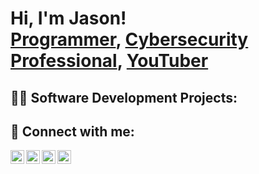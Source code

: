 <h1>Hi, I'm Jason! <br/><a href="https://github.com/JasonZuniga/JasonZuniga/tree/main">Programmer</a>, <a href="https://www.linkedin.com/in/jason-zuniga/">Cybersecurity Professional</a>, <a href="">YouTuber</a></h1>

<h2>👨‍💻 Software Development Projects:</h2>


<h2> 🤳 Connect with me:</h2>

[<img align="left" alt="JoshMadakor | YouTube" width="22px" src="https://cdn.jsdelivr.net/npm/simple-icons@v3/icons/youtube.svg" />][youtube]
[<img align="left" alt="JoshMadakor | Twitter" width="22px" src="https://cdn.jsdelivr.net/npm/simple-icons@v3/icons/twitter.svg" />][twitter]
[<img align="left" alt="JoshMadakor | LinkedIn" width="22px" src="https://cdn.jsdelivr.net/npm/simple-icons@v3/icons/linkedin.svg" />][linkedin]
[<img align="left" alt="JoshMadakor | Instagram" width="22px" src="https://cdn.jsdelivr.net/npm/simple-icons@v3/icons/instagram.svg" />][instagram]

[twitter]: N/A
[youtube]: N/A
[instagram]: N/A
[linkedin]: https://www.linkedin.com/in/jason-zuniga/
